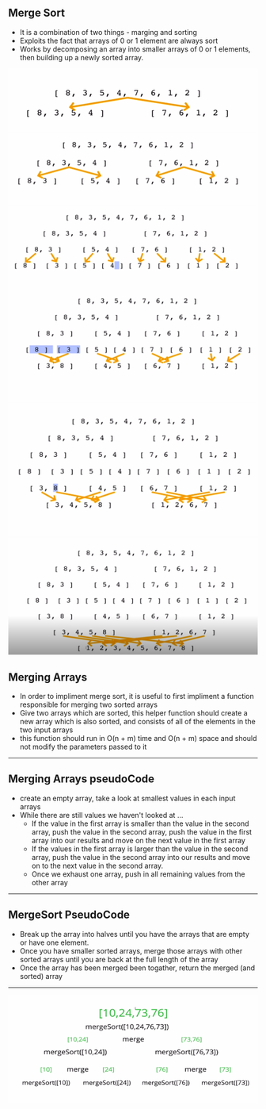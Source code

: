 ## Merge Sort

* It is a combination of two things - marging and sorting
* Exploits the fact that arrays of 0 or 1 element are always sort
* Works by decomposing an array into smaller arrays of 0 or 1 elements, then building up a newly sorted array. 

![merge sort!](../../assets/merge1.png "merge sort")
![merge sort!](../../assets/merge2.png "merge sort")
![merge sort!](../../assets/merge3.png "merge sort")
![merge sort!](../../assets/merge4.png "merge sort")
![merge sort!](../../assets/merge5.png "merge sort")
![merge sort!](../../assets/merge6.png "merge sort")


## Merging Arrays

* In order to impliment merge sort, it is useful to first impliment a function responsible for merging two sorted arrays
* Give two arrays which are sorted, this helper function should create a new array which is also sorted, and consists of all of the elements in the two  input arrays
* this function should run in O(n + m) time and  O(n + m) space and should not modify the parameters passed to it


---

## Merging Arrays pseudoCode

* create an empty array, take a look at smallest values in each input arrays
* While there are still values we haven't looked at ...
    * If the value in the first array is smaller than the value in the second array, push the value in the second array, push the value in the first array into our results and move on the next value in the first array
    * If the values in the first array is larger than the value in the second array, push the value  in the second array into our results and move on to the next value in the second array. 
    * Once we exhaust one array, push in all remaining values from the other array

---
## MergeSort PseudoCode

* Break up the array into  halves until you have the arrays that are empty or have one element. 
* Once you have smaller sorted arrays, merge those arrays with other sorted arrays until you are back at the full length of the array
* Once the array has been merged been togather, return the merged (and sorted) array

---
![merge sort!](../../assets/mergeSort.png "merge sort")


